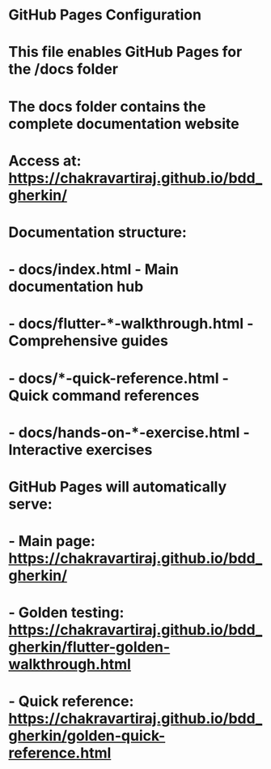 # GitHub Pages Configuration
# This file enables GitHub Pages for the /docs folder

# The docs folder contains the complete documentation website
# Access at: https://chakravartiraj.github.io/bdd_gherkin/

# Documentation structure:
# - docs/index.html - Main documentation hub
# - docs/flutter-*-walkthrough.html - Comprehensive guides  
# - docs/*-quick-reference.html - Quick command references
# - docs/hands-on-*-exercise.html - Interactive exercises

# GitHub Pages will automatically serve:
# - Main page: https://chakravartiraj.github.io/bdd_gherkin/
# - Golden testing: https://chakravartiraj.github.io/bdd_gherkin/flutter-golden-walkthrough.html
# - Quick reference: https://chakravartiraj.github.io/bdd_gherkin/golden-quick-reference.html
